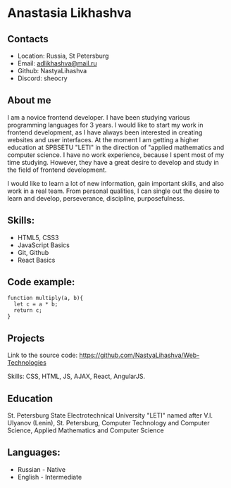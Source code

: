 # Anastasia Likhashva
## Contacts
* Location: Russia, St Petersburg
* Email: adlikhashva@mail.ru
* Github: NastyaLihashva
* Discord: sheocry

## About me
I am a novice frontend developer. I have been studying various programming languages for 3 years. I would like to start my work in frontend development, as I have always been interested in creating websites and user interfaces. At the moment I am getting a higher education at SPBSETU "LETI" in the direction of "applied mathematics and computer science. I have no work experience, because I spent most of my time studying. However, they have a great desire to develop and study in the field of frontend development.

I would like to learn a lot of new information, gain important skills, and also work in a real team. From personal qualities, I can single out the desire to learn and develop, perseverance, discipline, purposefulness.

## Skills:
* HTML5, CSS3
* JavaScript Basics
* Git, Github
* React Basics

## Code example:
```
function multiply(a, b){
  let c = a * b;
  return c;
}
```

## Projects
Link to the source code: https://github.com/NastyaLihashva/Web-Technologies

Skills: CSS, HTML, JS, AJAX, React, AngularJS.

## Education
St. Petersburg State Electrotechnical University "LETI" named after V.I. Ulyanov (Lenin), St. Petersburg, Computer Technology and Computer Science, Applied Mathematics and Computer Science

## Languages:
* Russian - Native
* English - Intermediate
